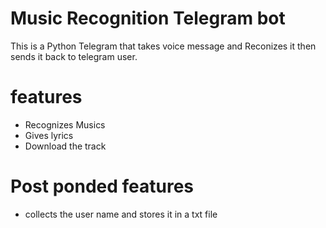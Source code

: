 # Music Recognition Telegram bot
This is a Python Telegram that takes voice message and Reconizes it then sends it back to telegram user.

# features
- Recognizes Musics
- Gives lyrics 
- Download the track 

# Post ponded features
- collects the user name and stores it in a txt file
